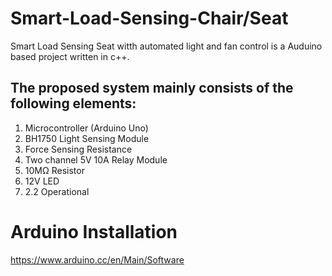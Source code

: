 # Smart-Load-Sensing-Chair/Seat
Smart Load Sensing Seat witth automated light and fan control is a Auduino based project written in c++.
## The proposed system mainly consists of the following elements:
1. Microcontroller (Arduino Uno)
2. BH1750 Light Sensing Module
3. Force Sensing Resistance
4. Two channel 5V 10A Relay Module
5. 10MΩ Resistor
6. 12V LED
7. 2.2 Operational

# Arduino Installation
https://www.arduino.cc/en/Main/Software
